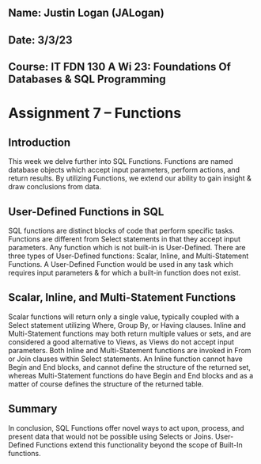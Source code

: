 ## Name: Justin Logan (JALogan)
## Date: 3/3/23
## Course: IT FDN 130 A Wi 23: Foundations Of Databases & SQL Programming

# Assignment 7 – Functions

## Introduction

This week we delve further into SQL Functions. Functions are named database objects which accept input parameters, perform actions, and return results. By utilizing Functions, we extend our ability to gain insight & draw conclusions from data.

## User-Defined Functions in SQL

SQL functions are distinct blocks of code that perform specific tasks. Functions are different from Select statements in that they accept input parameters. Any function which is not built-in is User-Defined. There are three types of User-Defined functions: Scalar, Inline, and Multi-Statement Functions. A User-Defined Function would be used in any task which requires input parameters & for which a built-in function does not exist.

## Scalar, Inline, and Multi-Statement Functions

Scalar functions will return only a single value, typically coupled with a Select statement utilizing Where, Group By, or Having clauses. Inline and Multi-Statement functions may both return multiple values or sets, and are considered a good alternative to Views, as Views do not accept input parameters. Both Inline and Multi-Statement functions are invoked in From or Join clauses within Select statements. An Inline function cannot have Begin and End blocks, and cannot define the structure of the returned set, whereas Multi-Statement functions do have Begin and End blocks and as a matter of course defines the structure of the returned table. 

## Summary

In conclusion, SQL Functions offer novel ways to act upon, process, and present data that would not be possible using Selects or Joins. User-Defined Functions extend this functionality beyond the scope of Built-In functions.
